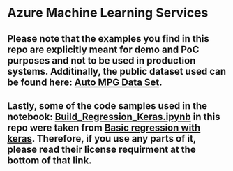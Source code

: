 # Azure Machine Learning Services 

## Please note that the examples you find in this repo are explicitly meant for demo and PoC purposes and not to be used in production systems. Additinally, the public dataset used can be found here: [Auto MPG Data Set](https://archive.ics.uci.edu/ml/datasets/auto+mpg). 
## Lastly, some of the code samples used in the notebook: [Build_Regression_Keras.ipynb](https://github.com/sinafakhraee/AMLS/blob/master/Build_Regression_Keras.ipynb) in this repo were taken from [Basic regression with keras](https://www.tensorflow.org/tutorials/keras/regression). Therefore, if you use any parts of it, please read their license requirment at the bottom of that link. 
